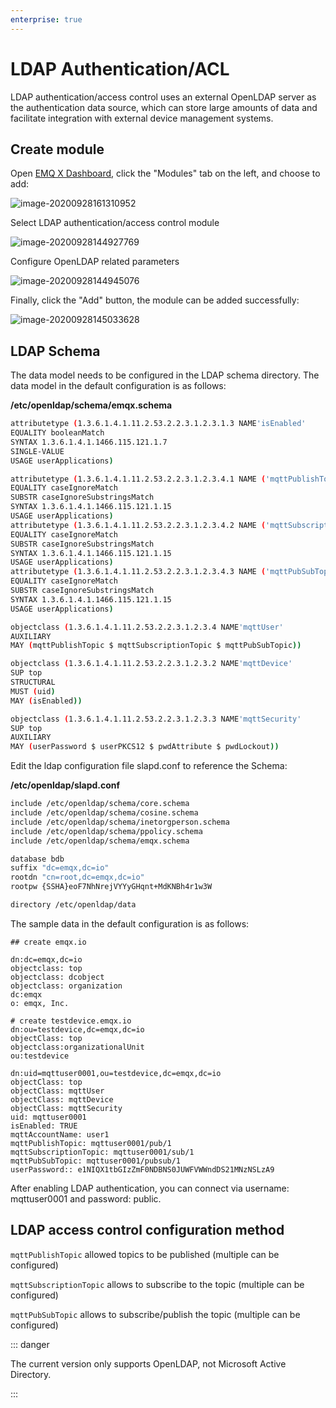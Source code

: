```yaml
---
enterprise: true
---
```

# LDAP Authentication/ACL
LDAP authentication/access control uses an external OpenLDAP server as the authentication data source, which can store large amounts of data and facilitate integration with external device management systems.

## Create module

Open [EMQ X Dashboard](http://127.0.0.1:18083/#/modules), click the "Modules" tab on the left, and choose to add:

![image-20200928161310952](./assets/modules.png)

Select LDAP authentication/access control module

![image-20200928144927769](./assets/auth_ldap1.png)

Configure OpenLDAP related parameters

![image-20200928144945076](./assets/auth_ldap2.png)

Finally, click the "Add" button, the module can be added successfully:

![image-20200928145033628](./assets/auth_ldap3.png)

## LDAP Schema

The data model needs to be configured in the LDAP schema directory. The data model in the default configuration is as follows:

**/etc/openldap/schema/emqx.schema**

```bash
attributetype (1.3.6.1.4.1.11.2.53.2.2.3.1.2.3.1.3 NAME'isEnabled'
EQUALITY booleanMatch
SYNTAX 1.3.6.1.4.1.1466.115.121.1.7
SINGLE-VALUE
USAGE userApplications)

attributetype (1.3.6.1.4.1.11.2.53.2.2.3.1.2.3.4.1 NAME ('mqttPublishTopic''mpt')
EQUALITY caseIgnoreMatch
SUBSTR caseIgnoreSubstringsMatch
SYNTAX 1.3.6.1.4.1.1466.115.121.1.15
USAGE userApplications)
attributetype (1.3.6.1.4.1.11.2.53.2.2.3.1.2.3.4.2 NAME ('mqttSubscriptionTopic''mst')
EQUALITY caseIgnoreMatch
SUBSTR caseIgnoreSubstringsMatch
SYNTAX 1.3.6.1.4.1.1466.115.121.1.15
USAGE userApplications)
attributetype (1.3.6.1.4.1.11.2.53.2.2.3.1.2.3.4.3 NAME ('mqttPubSubTopic''mpst')
EQUALITY caseIgnoreMatch
SUBSTR caseIgnoreSubstringsMatch
SYNTAX 1.3.6.1.4.1.1466.115.121.1.15
USAGE userApplications)

objectclass (1.3.6.1.4.1.11.2.53.2.2.3.1.2.3.4 NAME'mqttUser'
AUXILIARY
MAY (mqttPublishTopic $ mqttSubscriptionTopic $ mqttPubSubTopic))

objectclass (1.3.6.1.4.1.11.2.53.2.2.3.1.2.3.2 NAME'mqttDevice'
SUP top
STRUCTURAL
MUST (uid)
MAY (isEnabled))

objectclass (1.3.6.1.4.1.11.2.53.2.2.3.1.2.3.3 NAME'mqttSecurity'
SUP top
AUXILIARY
MAY (userPassword $ userPKCS12 $ pwdAttribute $ pwdLockout))
```

Edit the ldap configuration file slapd.conf to reference the Schema:

**/etc/openldap/slapd.conf**

```bash
include /etc/openldap/schema/core.schema
include /etc/openldap/schema/cosine.schema
include /etc/openldap/schema/inetorgperson.schema
include /etc/openldap/schema/ppolicy.schema
include /etc/openldap/schema/emqx.schema

database bdb
suffix "dc=emqx,dc=io"
rootdn "cn=root,dc=emqx,dc=io"
rootpw {SSHA}eoF7NhNrejVYYyGHqnt+MdKNBh4r1w3W

directory /etc/openldap/data
```

The sample data in the default configuration is as follows:
```
## create emqx.io

dn:dc=emqx,dc=io
objectclass: top
objectclass: dcobject
objectclass: organization
dc:emqx
o: emqx, Inc.

# create testdevice.emqx.io
dn:ou=testdevice,dc=emqx,dc=io
objectClass: top
objectclass:organizationalUnit
ou:testdevice

dn:uid=mqttuser0001,ou=testdevice,dc=emqx,dc=io
objectClass: top
objectClass: mqttUser
objectClass: mqttDevice
objectClass: mqttSecurity
uid: mqttuser0001
isEnabled: TRUE
mqttAccountName: user1
mqttPublishTopic: mqttuser0001/pub/1
mqttSubscriptionTopic: mqttuser0001/sub/1
mqttPubSubTopic: mqttuser0001/pubsub/1
userPassword:: e1NIQX1tbGIzZmF0NDBNS0JUWFVWWndDS21MNzNSLzA9
```

After enabling LDAP authentication, you can connect via username: mqttuser0001 and password: public.

## LDAP access control configuration method

`mqttPublishTopic` allowed topics to be published (multiple can be configured)

`mqttSubscriptionTopic` allows to subscribe to the topic (multiple can be configured)

`mqttPubSubTopic` allows to subscribe/publish the topic (multiple can be configured)

::: danger

The current version only supports OpenLDAP, not Microsoft Active Directory.

:::